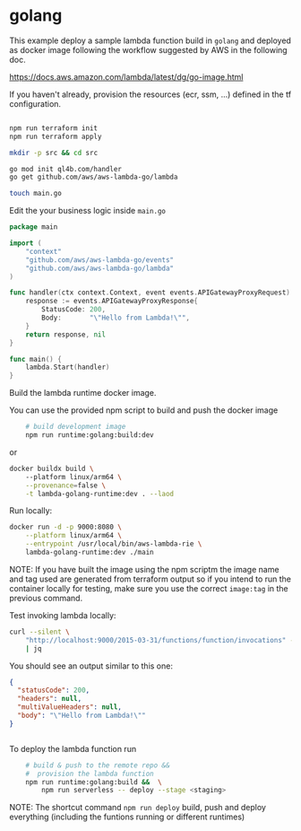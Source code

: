 # golang

This example deploy a sample lambda function build in `golang` and deployed as docker image following the workflow suggested by AWS in the following doc.

https://docs.aws.amazon.com/lambda/latest/dg/go-image.html

If you haven't already, provision the resources (ecr, ssm, ...) defined in the tf configuration.

```bash

npm run terraform init 
npm run terraform apply

```

```bash
mkdir -p src && cd src

go mod init ql4b.com/handler
go get github.com/aws/aws-lambda-go/lambda

touch main.go
```

Edit the your business logic inside `main.go`

```go
package main

import (
	"context"
	"github.com/aws/aws-lambda-go/events"
	"github.com/aws/aws-lambda-go/lambda"
)

func handler(ctx context.Context, event events.APIGatewayProxyRequest) (events.APIGatewayProxyResponse, error) {
	response := events.APIGatewayProxyResponse{
		StatusCode: 200,
		Body:       "\"Hello from Lambda!\"",
	}
	return response, nil
}

func main() {
	lambda.Start(handler)
}
```

Build the lambda runtime docker image.

You can use the provided npm script to build and push the docker image

```bash
    # build development image
    npm run runtime:golang:build:dev
```

or

```bash
docker buildx build \   
    --platform linux/arm64 \
    --provenance=false \
    -t lambda-golang-runtime:dev . --laod
```

Run locally:

```bash
docker run -d -p 9000:8080 \
    --platform linux/arm64 \
    --entrypoint /usr/local/bin/aws-lambda-rie \
    lambda-golang-runtime:dev ./main
```

NOTE: If you have built the image using the npm scriptm the image name and tag used are generated from terraform output so if you intend to run the container locally for testing, make sure you use the correct `image:tag` in the previous command.

Test invoking lambda locally:

```bash
curl --silent \
    "http://localhost:9000/2015-03-31/functions/function/invocations" -d '{}' \
    | jq 
```

You should see an output similar to this one: 

```json
{
  "statusCode": 200,
  "headers": null,
  "multiValueHeaders": null,
  "body": "\"Hello from Lambda!\""
}
```



```

```

To deploy the lambda function run

```bash
    # build & push to the remote repo && 
    #  provision the lambda function 
    npm run runtime:golang:build &&  \
        npm run serverless -- deploy --stage <staging> 
```

NOTE: The shortcut command `npm run deploy` build,  push and deploy everything (including the funtions running or different runtimes)


